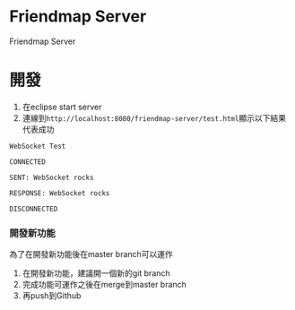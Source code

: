 # Friendmap Server

Friendmap Server

# 開發

1. 在eclipse start server
2. 連線到`http://localhost:8080/friendmap-server/test.html`顯示以下結果代表成功


```
WebSocket Test

CONNECTED

SENT: WebSocket rocks

RESPONSE: WebSocket rocks

DISCONNECTED
```

### 開發新功能
為了在開發新功能後在master branch可以運作

1. 在開發新功能，建議開一個新的git branch
2. 完成功能可運作之後在merge到master branch
3. 再push到Github
